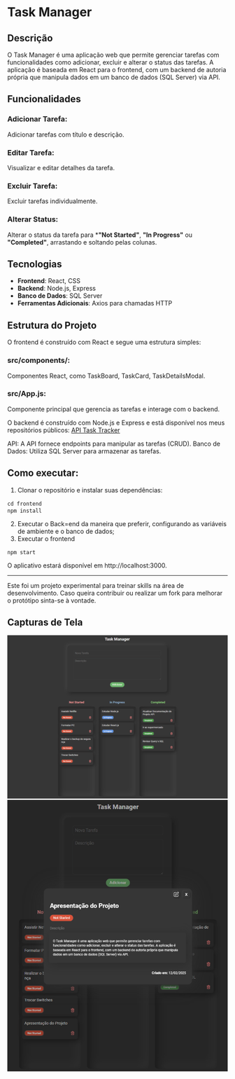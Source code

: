 # Task Manager


## Descrição
O Task Manager é uma aplicação web que permite gerenciar tarefas com funcionalidades como adicionar, excluir e alterar o status das tarefas. A aplicação é baseada em React para o frontend, com um backend de autoria própria que manipula dados em um banco de dados (SQL Server) via API.

## Funcionalidades
### Adicionar Tarefa: 
Adicionar tarefas com título e descrição.
### Editar Tarefa:
Visualizar e editar detalhes da tarefa.
### Excluir Tarefa:
Excluir tarefas individualmente.
### Alterar Status:
Alterar o status da tarefa para ***"Not Started"**, **"In Progress"** ou **"Completed"**, arrastando e soltando pelas colunas.

## Tecnologias
- **Frontend**: React, CSS
- **Backend**: Node.js, Express
- **Banco de Dados**: SQL Server
- **Ferramentas Adicionais**: Axios para chamadas HTTP


## Estrutura do Projeto
O frontend é construído com React e segue uma estrutura simples:

### src/components/: 
Componentes React, como TaskBoard, TaskCard, TaskDetailsModal.
### src/App.js: 
Componente principal que gerencia as tarefas e interage com o backend.


O backend é construído com Node.js e Express e está disponível nos meus repositórios públicos: [API Task Tracker](https://github.com/Ale015/javascript_task_tracker)

API: A API fornece endpoints para manipular as tarefas (CRUD).
Banco de Dados: Utiliza SQL Server para armazenar as tarefas.

## Como executar:
1. Clonar o repositório e instalar suas dependências:

```
cd frontend
npm install
``` 

2. Executar o Back=end da maneira que preferir, configurando as variáveis de ambiente e o banco de dados;
2. Executar o frontend

```
npm start
``` 

O aplicativo estará disponível em http://localhost:3000.

---

Este foi um projeto experimental para treinar skills na área de desenvolvimento. Caso queira contribuir ou realizar um fork para melhorar o protótipo sinta-se à vontade.

## Capturas de Tela

![Tela Principal](./imgs_repo/home.png)
![Tarefa em Foco](./imgs_repo/FocusedModal.png)